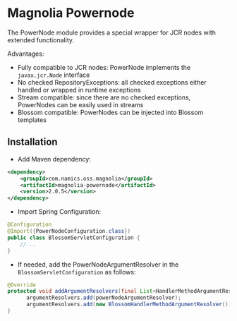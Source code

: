 # Magnolia Powernode
The PowerNode module provides a special wrapper for JCR nodes with
extended functionality.

Advantages:
* Fully compatible to JCR nodes: PowerNode implements the `javax.jcr.Node` interface
* No checked RepositoryExceptions: all checked exceptions either handled or wrapped in runtime exceptions
* Stream compatible: since there are no checked exceptions, PowerNodes can be easily used in streams
* Blossom compatible: PowerNodes can be injected into Blossom templates

## Installation

* Add Maven dependency:
```xml
<dependency>
    <groupId>com.namics.oss.magnolia</groupId>
    <artifactId>magnolia-powernode</artifactId>
    <version>2.0.5</version>
</dependency>
```

* Import Spring Configuration:
```java
@Configuration
@Import({PowerNodeConfiguration.class})
public class BlossomServletConfiguration {
	//...
}
```

* If needed, add the PowerNodeArgumentResolver in the `BlossomServletConfiguration` as follows:
```java
@Override
protected void addArgumentResolvers(final List<HandlerMethodArgumentResolver> argumentResolvers) {
      argumentResolvers.add(powerNodeArgumentResolver);
      argumentResolvers.add(new BlossomHandlerMethodArgumentResolver());
}
```